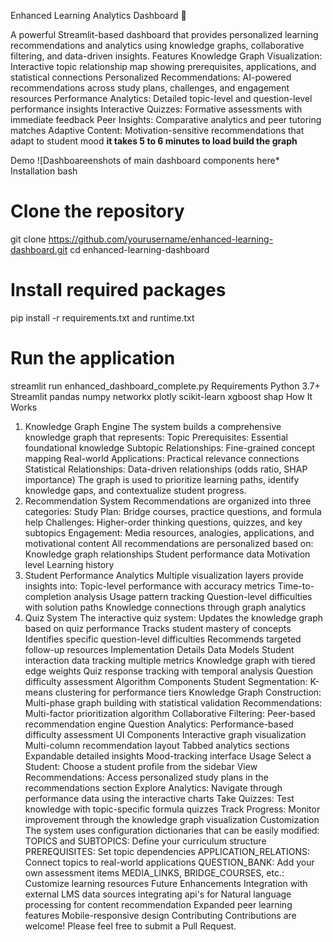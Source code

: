 Enhanced Learning Analytics Dashboard 🧠

A powerful Streamlit-based dashboard that provides personalized learning recommendations and analytics using knowledge graphs, collaborative filtering, and data-driven insights.
Features
Knowledge Graph Visualization: Interactive topic relationship map showing prerequisites, applications, and statistical connections
Personalized Recommendations: AI-powered recommendations across study plans, challenges, and engagement resources
Performance Analytics: Detailed topic-level and question-level performance insights
Interactive Quizzes: Formative assessments with immediate feedback
Peer Insights: Comparative analytics and peer tutoring matches
Adaptive Content: Motivation-sensitive recommendations that adapt to student mood
**it takes 5 to 6 minutes to load build the graph**

Demo
![Dashboareenshots of main dashboard components here*
Installation
bash
# Clone the repository
git clone https://github.com/yourusername/enhanced-learning-dashboard.git
cd enhanced-learning-dashboard

# Install required packages
pip install -r requirements.txt and runtime.txt

# Run the application
streamlit run enhanced_dashboard_complete.py
Requirements
Python 3.7+
Streamlit
pandas
numpy
networkx
plotly
scikit-learn
xgboost
shap
How It Works
1. Knowledge Graph Engine
The system builds a comprehensive knowledge graph that represents:
Topic Prerequisites: Essential foundational knowledge
Subtopic Relationships: Fine-grained concept mapping
Real-world Applications: Practical relevance connections
Statistical Relationships: Data-driven relationships (odds ratio, SHAP importance)
The graph is used to prioritize learning paths, identify knowledge gaps, and contextualize student progress.
2. Recommendation System
Recommendations are organized into three categories:
Study Plan: Bridge courses, practice questions, and formula help
Challenges: Higher-order thinking questions, quizzes, and key subtopics
Engagement: Media resources, analogies, applications, and motivational content
All recommendations are personalized based on:
Knowledge graph relationships
Student performance data
Motivation level
Learning history
3. Student Performance Analytics
Multiple visualization layers provide insights into:
Topic-level performance with accuracy metrics
Time-to-completion analysis
Usage pattern tracking
Question-level difficulties with solution paths
Knowledge connections through graph analytics
4. Quiz System
The interactive quiz system:
Updates the knowledge graph based on quiz performance
Tracks student mastery of concepts
Identifies specific question-level difficulties
Recommends targeted follow-up resources
Implementation Details
Data Models
Student interaction data tracking multiple metrics
Knowledge graph with tiered edge weights
Quiz response tracking with temporal analysis
Question difficulty assessment
Algorithm Components
Student Segmentation: K-means clustering for performance tiers
Knowledge Graph Construction: Multi-phase graph building with statistical validation
Recommendations: Multi-factor prioritization algorithm
Collaborative Filtering: Peer-based recommendation engine
Question Analytics: Performance-based difficulty assessment
UI Components
Interactive graph visualization
Multi-column recommendation layout
Tabbed analytics sections
Expandable detailed insights
Mood-tracking interface
Usage
Select a Student: Choose a student profile from the sidebar
View Recommendations: Access personalized study plans in the recommendations section
Explore Analytics: Navigate through performance data using the interactive charts
Take Quizzes: Test knowledge with topic-specific formula quizzes
Track Progress: Monitor improvement through the knowledge graph visualization
Customization
The system uses configuration dictionaries that can be easily modified:
TOPICS and SUBTOPICS: Define your curriculum structure
PREREQUISITES: Set topic dependencies
APPLICATION_RELATIONS: Connect topics to real-world applications
QUESTION_BANK: Add your own assessment items
MEDIA_LINKS, BRIDGE_COURSES, etc.: Customize learning resources
Future Enhancements
Integration with external LMS data sources
 integrating api's for Natural language processing for content recommendation
Expanded peer learning features
Mobile-responsive design
Contributing
Contributions are welcome! Please feel free to submit a Pull Request.
